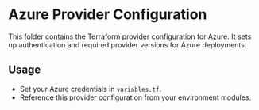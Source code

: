 # Azure Provider Configuration

This folder contains the Terraform provider configuration for Azure. It sets up authentication and required provider versions for Azure deployments.

## Usage

- Set your Azure credentials in `variables.tf`.
- Reference this provider configuration from your environment modules.
